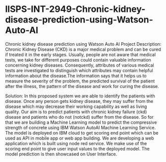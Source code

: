 # llSPS-INT-2949-Chronic-kidney-disease-prediction-using-Watson-Auto-AI
Chronic kidney disease prediction using  Watson Auto AI
Project Description:
Chronic Kidney Disease (CKD) is a major medical problem and can be cured if treated it in the
early stages. Usually, people are not aware that medical tests, we take for different purposes
could contain valuable information concerning kidney diseases. Consequently, attributes of
various medical tests are investigated to distinguish which attributes may contain helpful
information about the disease.The information says that it helps us to measure the severity
of the problem, the predicted survival of the patient after the illness, the pattern of the disease
and work for curing the disease.

Solution:
In this proposed system we are able to identify the patients with disease. Once any person gets kidney disease, 
they may suffer from the disease which may decrease their working capability as well as living quality.
Our aim is to predict patients with chronic kidney failure (ckd) disease and patients who do not (notckd) suffer from the disease. 
So for that we are building a Machine Learning model to predict the compressive strength of concrete using IBM Watson AutoAI Machine Learning
Service. The model is deployed on IBM cloud to get scoring end point which can be used as API in mobile app or web app building. 
We are developing a web application which is built using node red service. We make use of the scoring end point to give user 
input values to the deployed model. 
The model prediction is then showcased on User Interface.
